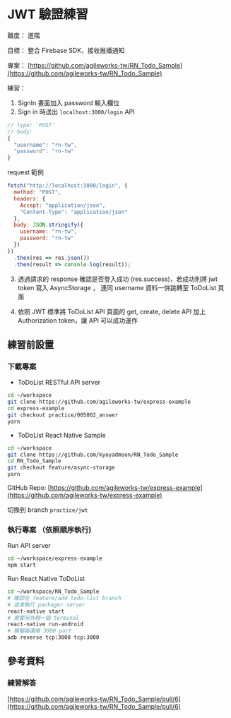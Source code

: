 # JWT 驗證練習

難度： 進階

目標： 整合 Firebase SDK，接收推播通知

專案： [https://github.com/agileworks-tw/RN_Todo_Sample](https://github.com/agileworks-tw/RN_Todo_Sample)

練習：

1. SignIn 畫面加入 password 輸入欄位
2. Sign in 時送出 `localhost:3000/login` API

```js
// type: 'POST'
// body:
{
  "username": "rn-tw",
  "password": "rn-tw"
}
```

request 範例

```js
fetch("http://localhost:3000/login", {
  method: "POST",
  headers: {
    Accept: "application/json",
    "Content-Type": "application/json"
  },
  body: JSON.stringify({
    username: "rn-tw",
    password: "rn-tw"
  })
})
  .then(res => res.json())
  .then(result => console.log(result));
```

3. 透過請求的 response 確認是否登入成功 (res.success)，若成功則將 jwt token 寫入 AsyncStorage ， 連同 username 資料一併跳轉至 ToDoList 頁面

4. 依照 JWT 標準將 ToDoList API 頁面的 get, create, delete API 加上 Authorization token，讓 API 可以成功運作

## 練習前設置

### 下載專案

- ToDoList RESTful API server

```bash
cd ~/workspace
git clone https://github.com/agileworks-tw/express-example
cd express-example
git checkout practice/005002_answer
yarn
```

- ToDoList React Native Sample

```bash
cd ~/workspace
git clone https://github.com/kyoyadmoon/RN_Todo_Sample
cd RN_Todo_Sample
git checkout feature/async-storage
yarn
```

GitHub Repo: [https://github.com/agileworks-tw/express-example](https://github.com/agileworks-tw/express-example)

切換到 branch `practice/jwt`

### 執行專案 （依照順序執行)

Run API server

```bash
cd ~/workspace/express-example
npm start
```

Run React Native ToDoList

```bash
cd ~/workspace/RN_Todo_Sample
# 確認在 feature/add-todo-list branch
# 這會執行 packager server
react-native start
# 需要另外開一個 terminal
react-native run-android
# 模擬器連接 3000 port
adb reverse tcp:3000 tcp:3000
```

## 參考資料

### 練習解答

[https://github.com/agileworks-tw/RN_Todo_Sample/pull/6](https://github.com/agileworks-tw/RN_Todo_Sample/pull/6)
